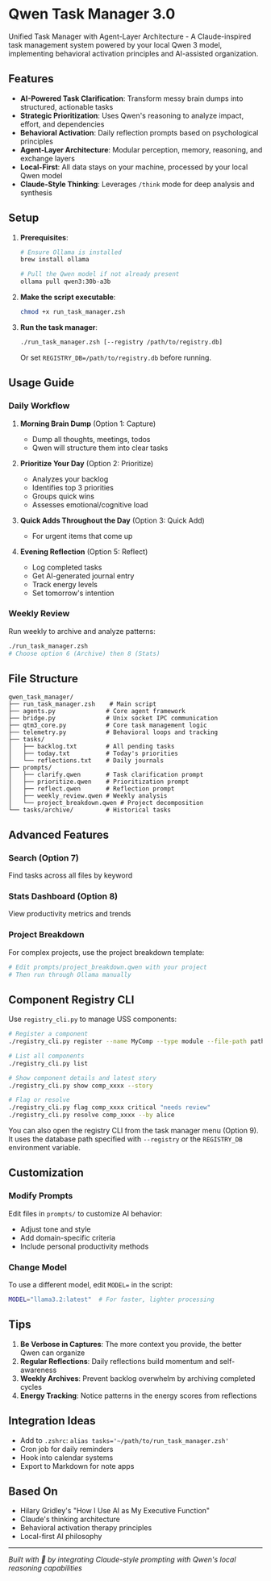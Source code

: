 # Qwen Task Manager 3.0

Unified Task Manager with Agent-Layer Architecture - A Claude-inspired task management system powered by your local Qwen 3 model, implementing behavioral activation principles and AI-assisted organization.

## Features

- **AI-Powered Task Clarification**: Transform messy brain dumps into structured, actionable tasks
- **Strategic Prioritization**: Uses Qwen's reasoning to analyze impact, effort, and dependencies
- **Behavioral Activation**: Daily reflection prompts based on psychological principles
- **Agent-Layer Architecture**: Modular perception, memory, reasoning, and exchange layers
- **Local-First**: All data stays on your machine, processed by your local Qwen model
- **Claude-Style Thinking**: Leverages `/think` mode for deep analysis and synthesis

## Setup

1. **Prerequisites**:
   ```bash
   # Ensure Ollama is installed
   brew install ollama
   
   # Pull the Qwen model if not already present
   ollama pull qwen3:30b-a3b
   ```

2. **Make the script executable**:
   ```bash
   chmod +x run_task_manager.zsh
   ```

3. **Run the task manager**:
   ```bash
   ./run_task_manager.zsh [--registry /path/to/registry.db]
   ```
   Or set `REGISTRY_DB=/path/to/registry.db` before running.

## Usage Guide

### Daily Workflow

1. **Morning Brain Dump** (Option 1: Capture)
   - Dump all thoughts, meetings, todos
   - Qwen will structure them into clear tasks

2. **Prioritize Your Day** (Option 2: Prioritize)
   - Analyzes your backlog
   - Identifies top 3 priorities
   - Groups quick wins
   - Assesses emotional/cognitive load

3. **Quick Adds Throughout the Day** (Option 3: Quick Add)
   - For urgent items that come up

4. **Evening Reflection** (Option 5: Reflect)
   - Log completed tasks
   - Get AI-generated journal entry
   - Track energy levels
   - Set tomorrow's intention

### Weekly Review

Run weekly to archive and analyze patterns:
```bash
./run_task_manager.zsh
# Choose option 6 (Archive) then 8 (Stats)
```

## File Structure

```
qwen_task_manager/
├── run_task_manager.zsh    # Main script
├── agents.py              # Core agent framework
├── bridge.py              # Unix socket IPC communication
├── qtm3_core.py           # Core task management logic
├── telemetry.py           # Behavioral loops and tracking
├── tasks/
│   ├── backlog.txt        # All pending tasks
│   ├── today.txt          # Today's priorities
│   └── reflections.txt    # Daily journals
├── prompts/
│   ├── clarify.qwen       # Task clarification prompt
│   ├── prioritize.qwen    # Prioritization prompt
│   ├── reflect.qwen       # Reflection prompt
│   ├── weekly_review.qwen # Weekly analysis
│   └── project_breakdown.qwen # Project decomposition
└── tasks/archive/         # Historical tasks
```

## Advanced Features

### Search (Option 7)
Find tasks across all files by keyword

### Stats Dashboard (Option 8)
View productivity metrics and trends

### Project Breakdown
For complex projects, use the project breakdown template:
```bash
# Edit prompts/project_breakdown.qwen with your project
# Then run through Ollama manually
```

## Component Registry CLI
Use `registry_cli.py` to manage USS components:

```bash
# Register a component
./registry_cli.py register --name MyComp --type module --file-path path/to/file

# List all components
./registry_cli.py list

# Show component details and latest story
./registry_cli.py show comp_xxxx --story

# Flag or resolve
./registry_cli.py flag comp_xxxx critical "needs review"
./registry_cli.py resolve comp_xxxx --by alice
```

You can also open the registry CLI from the task manager menu (Option 9).
It uses the database path specified with `--registry` or the `REGISTRY_DB`
environment variable.


## Customization

### Modify Prompts
Edit files in `prompts/` to customize AI behavior:
- Adjust tone and style
- Add domain-specific criteria
- Include personal productivity methods

### Change Model
To use a different model, edit `MODEL=` in the script:
```bash
MODEL="llama3.2:latest"  # For faster, lighter processing
```

## Tips

1. **Be Verbose in Captures**: The more context you provide, the better Qwen can organize
2. **Regular Reflections**: Daily reflections build momentum and self-awareness
3. **Weekly Archives**: Prevent backlog overwhelm by archiving completed cycles
4. **Energy Tracking**: Notice patterns in the energy scores from reflections

## Integration Ideas

- Add to `.zshrc`: `alias tasks='~/path/to/run_task_manager.zsh'`
- Cron job for daily reminders
- Hook into calendar systems
- Export to Markdown for note apps

## Based On

- Hilary Gridley's "How I Use AI as My Executive Function"
- Claude's thinking architecture
- Behavioral activation therapy principles
- Local-first AI philosophy

---

*Built with 🧠 by integrating Claude-style prompting with Qwen's local reasoning capabilities*